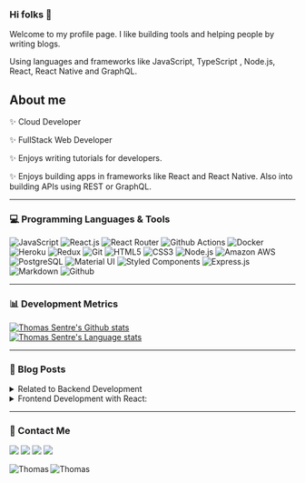 ### Hi folks 👋

Welcome to my profile page. I like building tools and helping people by writing blogs.

Using languages and frameworks like JavaScript, TypeScript , Node.js, React, React Native and GraphQL.


## About me

✨ Cloud Developer

✨ FullStack Web Developer

✨ Enjoys writing tutorials for developers.

✨ Enjoys building apps in frameworks like React and React Native. Also into building APIs using REST or GraphQL.

<hr>

<h3>💻 Programming Languages & Tools</h3>

![JavaScript](https://img.shields.io/badge/JavaScript-323330?style=for-the-badge&logo=javascript&logoColor=F7DF1E)
![React.js](https://img.shields.io/badge/React.js-20232A?style=for-the-badge&logo=react&logoColor=61DAFB)
![React Router](https://img.shields.io/badge/React_Router-CA4245?style=for-the-badge&logo=react-router&logoColor=white)
![Github Actions](https://img.shields.io/badge/Github_Actions-276DC3?style=for-the-badge&logo=github-actions&logoColor=white)
![Docker](https://img.shields.io/badge/Docker-00ADD8?style=for-the-badge&logo=docker&logoColor=white)
![Heroku](https://img.shields.io/badge/Heroku-430098?style=for-the-badge&logo=heroku&logoColor=white)
![Redux](	https://img.shields.io/badge/Redux-593D88?style=for-the-badge&logo=redux&logoColor=white)
![Git](https://img.shields.io/badge/Git-100000?style=for-the-badge&logo=git&logoColor=white)
![HTML5](https://img.shields.io/badge/HTML5-E34F26?style=for-the-badge&logo=html5&logoColor=white)
![CSS3](https://img.shields.io/badge/CSS3-1572B6?style=for-the-badge&logo=css3&logoColor=white)
![Node.js](https://img.shields.io/badge/Node.js-43853D?style=for-the-badge&logo=node.js&logoColor=white)
![Amazon AWS](https://img.shields.io/badge/Amazon_AWS-232F3E?style=for-the-badge&logo=amazon-aws&logoColor=white)
![PostgreSQL](https://img.shields.io/badge/PostgreSQL-316192?style=for-the-badge&logo=postgresql&logoColor=white)
![Material UI](https://img.shields.io/badge/Material--UI-0081CB?style=for-the-badge&logo=material-ui&logoColor=white)
![Styled Components](https://img.shields.io/badge/styled--components-DB7093?style=for-the-badge&logo=styled-components&logoColor=white)
![Express.js](https://img.shields.io/badge/Express.js-404D59?style=for-the-badge)
![Markdown](https://img.shields.io/badge/Markdown-000000?style=for-the-badge&logo=markdown&logoColor=white)
![Github](https://img.shields.io/badge/GitHub-100000?style=for-the-badge&logo=github&logoColor=white)

<hr>

<h3>📊 Development Metrics</h3>

[![Thomas Sentre's Github stats](https://github-readme-stats.vercel.app/api?username=Thomas-Max99&hide=stars)](#)
<br>
[![Thomas Sentre's Language stats](https://github-readme-stats.vercel.app/api/top-langs/?username=Thomas-Max99&theme=blue-white)](#)

<hr>

<h3>📝 Blog Posts</h3>

<details>
<summary>Related to Backend Development</summary>

* [How to Build an SMS Reminder App using Nodejs, Twilio, and Flybase](https://tealfeed.com/build-sms-reminder-app-using-nodejs-h4hs6)
* [7 Best Tools for Monitoring Node.js Servers](https://dev.to/devland/7-best-tools-for-monitoring-nodejs-servers-168h)
* [7 Best Node.js Logging Libraries for Your Next Projects](https://dev.to/devland/7-best-nodejs-logging-libraries-for-your-next-projects-38df)
* [How to Create and Manage Virtual Domains using Node.js](https://dev.to/devland/how-to-create-and-manage-virtual-domains-using-nodejs-3h14)
* [Set up a Node.js App with ESLint and Prettier](https://dev.to/devland/set-up-a-nodejs-app-with-eslint-and-prettier-4i7p)
* [Build a Real-Time Chat App using Node.js and WebSocket](https://dev.to/devland/build-a-real-time-chat-app-using-nodejs-and-websocket-441g)

</details>

<details>
<summary>Frontend Development with React:</summary>

* [Build a ToDo App With React and Firebase](https://dev.to/devland/build-a-todo-app-with-react-and-firebase-47m1)
* [Scalable and Maintainable React Project Structure Every Developer Should Use](https://dev.to/devland/scalable-and-maintainable-react-project-structure-every-developer-should-use-3om4)
* [VS Code Extensions You Should Use As a React Developer](https://dev.to/devland/vs-code-extensions-you-should-use-as-a-react-developer-2f6i)
* [7 Tools for Faster Development in React](https://dev.to/devland/7-tools-and-frameworks-for-faster-development-in-react-5b18)

</details>

<hr>

<h3>📱 Contact Me</h3>

[<img src="https://img.shields.io/badge/LinkedIn-0077B5?style=for-the-badge&logo=linkedin&logoColor=white">](https://www.linkedin.com/in/thomas-sentre-20035b1b7/)
[<img src="https://img.shields.io/badge/Medium-12100E?style=for-the-badge&logo=medium&logoColor=white">](https://medium.com/@merndev)
[<img src="https://img.shields.io/badge/Gmail-D14836?style=for-the-badge&logo=gmail&logoColor=white">](mailto:thomassentre332@gmail.com)
[<img src="https://img.shields.io/badge/Twitter-1DA1F2?style=for-the-badge&logo=twitter&logoColor=white">](https://twitter.com/thomasdevs)


<p><img align="left" src="https://github-readme-stats.vercel.app/api/top-langs?username=Thomas-Max99&show_icons=true&locale=en&layout=compact" alt="Thomas" /></p>

<p><img align="center" src="https://github-readme-stats.vercel.app/api?username=Thomas-Max99&show_icons=true&locale=en" alt="Thomas" /></p>

